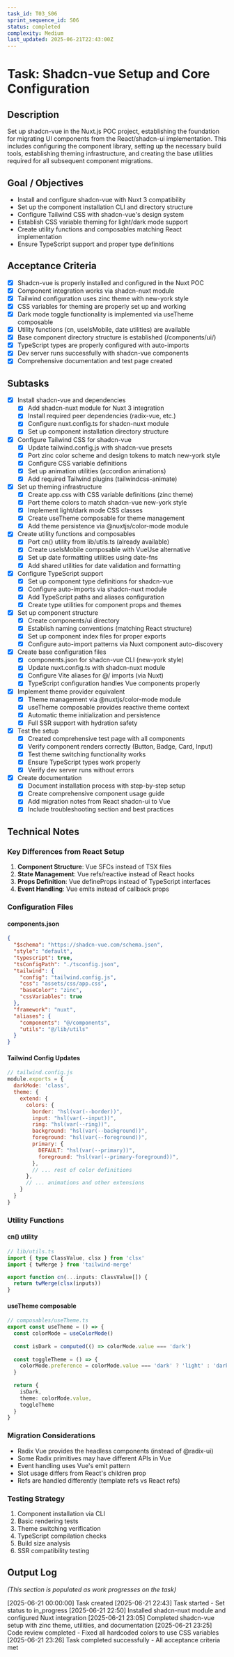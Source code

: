 ```yaml
---
task_id: T03_S06
sprint_sequence_id: S06
status: completed
complexity: Medium
last_updated: 2025-06-21T22:43:00Z
---
```


# Task: Shadcn-vue Setup and Core Configuration

## Description
Set up shadcn-vue in the Nuxt.js POC project, establishing the foundation for migrating UI components from the React/shadcn-ui implementation. This includes configuring the component library, setting up the necessary build tools, establishing theming infrastructure, and creating the base utilities required for all subsequent component migrations.

## Goal / Objectives
- Install and configure shadcn-vue with Nuxt 3 compatibility
- Set up the component installation CLI and directory structure
- Configure Tailwind CSS with shadcn-vue's design system
- Establish CSS variable theming for light/dark mode support
- Create utility functions and composables matching React implementation
- Ensure TypeScript support and proper type definitions

## Acceptance Criteria
- [x] Shadcn-vue is properly installed and configured in the Nuxt POC
- [x] Component integration works via shadcn-nuxt module
- [x] Tailwind configuration uses zinc theme with new-york style
- [x] CSS variables for theming are properly set up and working
- [x] Dark mode toggle functionality is implemented via useTheme composable
- [x] Utility functions (cn, useIsMobile, date utilities) are available
- [x] Base component directory structure is established (/components/ui/)
- [x] TypeScript types are properly configured with auto-imports
- [x] Dev server runs successfully with shadcn-vue components
- [x] Comprehensive documentation and test page created

## Subtasks
- [x] Install shadcn-vue and dependencies
  - [x] Add shadcn-nuxt module for Nuxt 3 integration
  - [x] Install required peer dependencies (radix-vue, etc.)
  - [x] Configure nuxt.config.ts for shadcn-nuxt module
  - [x] Set up component installation directory structure

- [x] Configure Tailwind CSS for shadcn-vue
  - [x] Update tailwind.config.js with shadcn-vue presets
  - [x] Port zinc color scheme and design tokens to match new-york style
  - [x] Configure CSS variable definitions
  - [x] Set up animation utilities (accordion animations)
  - [x] Add required Tailwind plugins (tailwindcss-animate)

- [x] Set up theming infrastructure
  - [x] Create app.css with CSS variable definitions (zinc theme)
  - [x] Port theme colors to match shadcn-vue new-york style
  - [x] Implement light/dark mode CSS classes
  - [x] Create useTheme composable for theme management
  - [x] Add theme persistence via @nuxtjs/color-mode module

- [x] Create utility functions and composables
  - [x] Port cn() utility from lib/utils.ts (already available)
  - [x] Create useIsMobile composable with VueUse alternative
  - [x] Set up date formatting utilities using date-fns
  - [x] Add shared utilities for date validation and formatting

- [x] Configure TypeScript support
  - [x] Set up component type definitions for shadcn-vue
  - [x] Configure auto-imports via shadcn-nuxt module
  - [x] Add TypeScript paths and aliases configuration
  - [x] Create type utilities for component props and themes

- [x] Set up component structure
  - [x] Create components/ui directory
  - [x] Establish naming conventions (matching React structure)
  - [x] Set up component index files for proper exports
  - [x] Configure auto-import patterns via Nuxt component auto-discovery

- [x] Create base configuration files
  - [x] components.json for shadcn-vue CLI (new-york style)
  - [x] Update nuxt.config.ts with shadcn-nuxt module
  - [x] Configure Vite aliases for @/ imports (via Nuxt)
  - [x] TypeScript configuration handles Vue components properly

- [x] Implement theme provider equivalent
  - [x] Theme management via @nuxtjs/color-mode module
  - [x] useTheme composable provides reactive theme context
  - [x] Automatic theme initialization and persistence
  - [x] Full SSR support with hydration safety

- [x] Test the setup
  - [x] Created comprehensive test page with all components
  - [x] Verify component renders correctly (Button, Badge, Card, Input)
  - [x] Test theme switching functionality works
  - [x] Ensure TypeScript types work properly
  - [x] Verify dev server runs without errors

- [x] Create documentation
  - [x] Document installation process with step-by-step setup
  - [x] Create comprehensive component usage guide
  - [x] Add migration notes from React shadcn-ui to Vue
  - [x] Include troubleshooting section and best practices

## Technical Notes

### Key Differences from React Setup
1. **Component Structure**: Vue SFCs instead of TSX files
2. **State Management**: Vue refs/reactive instead of React hooks
3. **Props Definition**: Vue defineProps instead of TypeScript interfaces
4. **Event Handling**: Vue emits instead of callback props

### Configuration Files

#### components.json
```json
{
  "$schema": "https://shadcn-vue.com/schema.json",
  "style": "default",
  "typescript": true,
  "tsConfigPath": "./tsconfig.json",
  "tailwind": {
    "config": "tailwind.config.js",
    "css": "assets/css/app.css",
    "baseColor": "zinc",
    "cssVariables": true
  },
  "framework": "nuxt",
  "aliases": {
    "components": "@/components",
    "utils": "@/lib/utils"
  }
}
```

#### Tailwind Config Updates
```js
// tailwind.config.js
module.exports = {
  darkMode: 'class',
  theme: {
    extend: {
      colors: {
        border: "hsl(var(--border))",
        input: "hsl(var(--input))",
        ring: "hsl(var(--ring))",
        background: "hsl(var(--background))",
        foreground: "hsl(var(--foreground))",
        primary: {
          DEFAULT: "hsl(var(--primary))",
          foreground: "hsl(var(--primary-foreground))",
        },
        // ... rest of color definitions
      },
      // ... animations and other extensions
    }
  }
}
```

### Utility Functions

#### cn() utility
```ts
// lib/utils.ts
import { type ClassValue, clsx } from 'clsx'
import { twMerge } from 'tailwind-merge'

export function cn(...inputs: ClassValue[]) {
  return twMerge(clsx(inputs))
}
```

#### useTheme composable
```ts
// composables/useTheme.ts
export const useTheme = () => {
  const colorMode = useColorMode()
  
  const isDark = computed(() => colorMode.value === 'dark')
  
  const toggleTheme = () => {
    colorMode.preference = colorMode.value === 'dark' ? 'light' : 'dark'
  }
  
  return {
    isDark,
    theme: colorMode.value,
    toggleTheme
  }
}
```

### Migration Considerations
- Radix Vue provides the headless components (instead of @radix-ui)
- Some Radix primitives may have different APIs in Vue
- Event handling uses Vue's emit pattern
- Slot usage differs from React's children prop
- Refs are handled differently (template refs vs React refs)

### Testing Strategy
1. Component installation via CLI
2. Basic rendering tests
3. Theme switching verification
4. TypeScript compilation checks
5. Build size analysis
6. SSR compatibility testing

## Output Log
*(This section is populated as work progresses on the task)*

[2025-06-21 00:00:00] Task created
[2025-06-21 22:43] Task started - Set status to in_progress
[2025-06-21 22:50] Installed shadcn-nuxt module and configured Nuxt integration
[2025-06-21 23:05] Completed shadcn-vue setup with zinc theme, utilities, and documentation
[2025-06-21 23:25] Code review completed - Fixed all hardcoded colors to use CSS variables
[2025-06-21 23:26] Task completed successfully - All acceptance criteria met